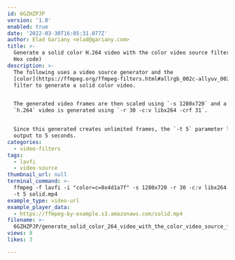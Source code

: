 ```yaml
---
id: 6GZHZPJP
version: '1.0'
enabled: true
date: '2022-03-30T16:05:31.077Z'
author: Elad Gariany <elad@gariany.com>
title: >-
  Generate a solid color H.264 video with the color video source filter (color
  Hex code)
description: >-
  The following uses a video source generator and the
  [color](https://ffmpeg.org/ffmpeg-filters.html#allrgb_002c-allyuv_002c-color_002c-colorspectrum_002c-haldclutsrc_002c-nullsrc_002c-pal75bars_002c-pal100bars_002c-rgbtestsrc_002c-smptebars_002c-smptehdbars_002c-testsrc_002c-testsrc2_002c-yuvtestsrc)
  filter to generate a solid color video.


  The generated video frames are then scaled using `-s 1280x720` and a 30 fps
  `h.264` video is generated using `-r 30 -c:v libx264 -crf 31`.


  Since this generated creates unlimited frames, the `-t 5` parameter limits the
  output to 5 seconds.
categories:
  - video-filters
tags:
  - lavfi
  - video-source
thumbnail_url: null
terminal_command: >-
  ffmpeg -f lavfi -i "color=c=0x4d1a7f" -s 1280x720 -r 30 -c:v libx264 -crf 31
  -t 5 solid.mp4
example_type: video-url
example_player_data:
  - https://ffmpeg-by-example.s3.amazonaws.com/solid.mp4
filename: >-
  6GZHZPJP/generate_solid_color_264_video_with_the_color_video_source_filter_color_hex_code.md
views: 8
likes: 3

---
```

